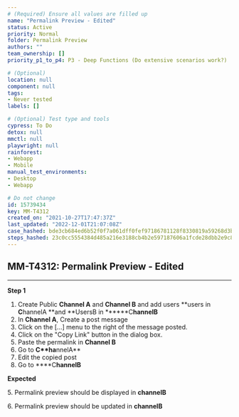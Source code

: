 ```yaml
---
# (Required) Ensure all values are filled up
name: "Permalink Preview - Edited"
status: Active
priority: Normal
folder: Permalink Preview
authors: ""
team_ownership: []
priority_p1_to_p4: P3 - Deep Functions (Do extensive scenarios work?)

# (Optional)
location: null
component: null
tags:
- Never tested
labels: []

# (Optional) Test type and tools
cypress: To Do
detox: null
mmctl: null
playwright: null
rainforest:
- Webapp
- Mobile
manual_test_environments:
- Desktop
- Webapp

# Do not change
id: 15739434
key: MM-T4312
created_on: "2021-10-27T17:47:37Z"
last_updated: "2022-12-01T21:07:08Z"
case_hashed: bde3cb684ed6b52f0f7a061dff0fef97186781128f8330819a59268d3b01e1e35206b37be4f0f0b40b0fceca5be02641
steps_hashed: 23c0cc5554384d485a216e3188cb4b2e597187606a1fcde28dbb2e9c8a65d7e411d2ad203584fabc36312d00a782f2ab
---
```


<!-- (Auto-generated) Based on frontmatter's "key" and "name" -->

## MM-T4312: Permalink Preview - Edited

---

**Step 1**

1. Create Public **Channel A** and **Channel B** and add users \*\*users in **C**hannelA \*\*and \*\*UsersB in \*\*\*\*\*\*C**hannelB**
2. In **Channel A**, Create a post message
3. Click on the \[...] menu to the right of the message posted.
4. Click on the "Copy Link" button in the dialog box.
5. Paste the permalink in **Channel B**
6. Go to ****C\*\*ha****nnelA\*\*
7. Edit the copied post
8. Go to \*\*\*\*C**hannelB**

**Expected**

5\. Permalink preview should be displayed in **channelB**

6\. Permalink preview should be updated in **channelB**
